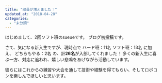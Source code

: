 ```yaml
---
title: "部員が増えました！"
updated_at: "2018-04-28"
categories: 
  - "未分類"
---
```


はじめまして、2回ソフト班のsueueです。 ブログ初投稿です。

さて、気になる新入生ですが、現時点で ハード班：11名 ソフト班：13名 に加え、 どちらもやる：2名 の、計**26名**が入部してくれました！ 多くの新入生に喜ぶ一方、対応に追われ、嬉しい悲鳴をあげながら活動しています。

彼らにはこれからの練習や大会を通して技術や経験を得てもらい、そしてロボコンを楽しんでほしいと思います。
